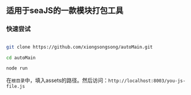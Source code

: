## 适用于seaJS的一款模块打包工具

### 快速尝试

```bash

git clone https://github.com/xiongsongsong/autoMain.git

cd autoMain

node run


```

在```根目录```中，填入assets的路径。然后访问：```http://localhost:8003/you-js-file.js```
